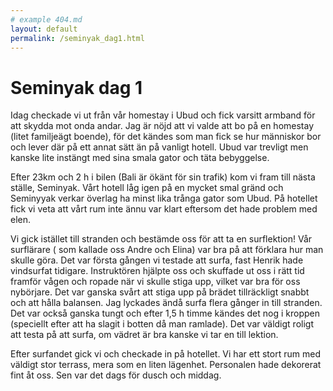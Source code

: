 ```yaml
---
# example 404.md
layout: default
permalink: /seminyak_dag1.html
---
```


# Seminyak dag 1

Idag checkade vi ut från vår homestay i Ubud och fick varsitt armband för att skydda mot onda andar. Jag är nöjd att vi valde att bo på en homestay (litet familjeägt boende), för det kändes som man fick se hur människor bor och lever där på ett annat sätt än på vanligt hotell. Ubud var trevligt men kanske lite instängt med sina smala gator och täta bebyggelse.

Efter 23km och 2 h i bilen (Bali är ökänt för sin trafik) kom vi fram till nästa ställe, Seminyak. Vårt hotell låg igen på en mycket smal gränd och Seminyyak verkar överlag ha minst lika trånga gator som Ubud. På hotellet fick vi veta att vårt rum inte ännu var klart eftersom det hade problem med elen. 

Vi gick istället till stranden och bestämde oss för att ta en surflektion! Vår surflärare ( som kallade oss Andre och Elina)  var bra på att förklara hur man skulle göra. Det var första gången vi testade att surfa, fast Henrik hade vindsurfat tidigare. Instruktören hjälpte oss och skuffade ut oss i rätt tid framför vågen och ropade när vi skulle stiga upp, vilket var bra för oss nybörjare. Det var ganska svårt att stiga upp på brädet tillräckligt snabbt och att hålla balansen. Jag lyckades ändå surfa flera gånger in till stranden. Det var också ganska tungt och efter 1,5 h timme kändes det nog i kroppen (speciellt efter att ha slagit i botten då man ramlade). Det var väldigt roligt att testa på att surfa, om vädret är bra kanske vi tar en till lektion.

Efter surfandet gick vi och checkade in på hotellet. Vi har ett stort rum med väldigt stor terrass, mera som en liten lägenhet. Personalen hade dekorerat fint åt oss. Sen var det dags för dusch och middag. 

